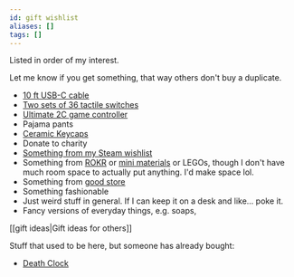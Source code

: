 ```yaml
---
id: gift wishlist
aliases: []
tags: []
---
```

Listed in order of my interest.

Let me know if you get something, that way others don't buy a duplicate.
 
 - [10 ft USB-C cable](https://www.amazon.com/Anker-Charging-Charge-MacBook-Galaxy/dp/B08PVPTNZL/ref=sr_1_3?crid=2DXHV2KU1JKJD&dib=eyJ2IjoiMSJ9.WaPNJgCcdolL3TkP3TQRfpEyQAF9iBeR_t4sF5yY_1b_ZyYkEDLh_2fUvZyk-ViXcGYFpLROwFrum0Jw9JKj6vrzFRRsUpMLRhZY9utz_QQyWrzRG7370NSUOEcMokA0HjbZ76j7hBGszLUWQx7B14_-46y8H6IJ7ad9oBUEeJvx51Kd1PkKJxFMPMH3-6N9Fu3cwq8zXeCidFA_7DehSarXEJ4HIvMEPOM0RGXE5go.py9OGlvaz2ffbo0v4Mykm7v2323R0h2k4sx4qE34wKE&dib_tag=se&keywords=10%2Bfoot%2Busb%2Bc%2Bcable&qid=1755646859&sprefix=10%2Bfoot%2Busb%2Caps%2C115&sr=8-3&th=1)
 - [Two sets of 36 tactile switches](https://minokeys.com/products/tecsee-sapphire-tactile-switches)
 - [Ultimate 2C game controller](https://www.amazon.com/Bluetooth-Controller-Vibration-Joysticks-Gaming-Console/dp/B0DM1WH5BV/ref=sr_1_5?crid=3NO1MS9OLLV6K&dib=eyJ2IjoiMSJ9.IYpdds9cmh86sditP9kCMyEKx1_pgEFqm9s10NwyBrG-J8n3zHCQqtoLFVcltqvjXlKbJhuj7rqT4rHNh0xHoih68nuLR9rN6PL8V3CVEOqhGmC52dYRzyy1GaCYhvaT5bKMKYa-b1M-wYRm_MoDkzQXO4wZAyyy0apqwfcUEqppK11cbUekOzA75_tP5iMUd52aEIeL5Tpa4tCeWY0TNlm6JDzv4FiqM-jr9DLiirw.YMbIOhSnm9Cbvu8HVRpiWRGmj74p1cl6261KWjFJBnE&dib_tag=se&keywords=8bitdo%2Bultimate%2B2C&qid=1755646954&sprefix=8bitdo%2Bultimate%2B2c%2Caps%2C174&sr=8-5&th=1)
 - Pajama pants
 - [Ceramic Keycaps](https://www.cerakey.com/products/ceramic-full-set-white?variant=42647381016715)
 - Donate to charity
 - [Something from my Steam wishlist](https://store.steampowered.com/wishlist/profiles/76561198126714348/)
 - Something from [ROKR](https://www.rokronline.com/) or [mini materials](https://www.minimaterials.com/) or LEGOs, though I don't have much room space to actually put anything. I'd make space lol.
 - Something from [good store](https://good.store/)
 - Something fashionable
 - Just weird stuff in general. If I can keep it on a desk and like... poke it.
 - Fancy versions of everyday things, e.g. soaps, 

[[gift ideas|Gift ideas for others]]

Stuff that used to be here, but someone has already bought:

 - [Death Clock](https://inqfactory.com/pages/death-clock)
